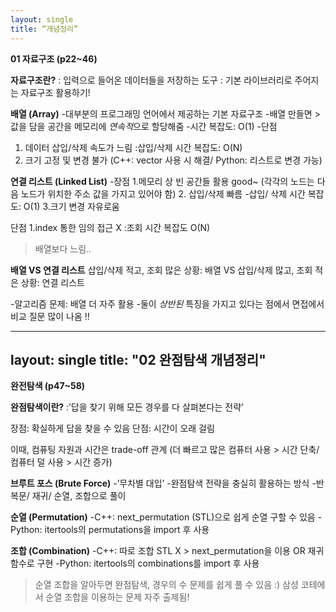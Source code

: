 ```yaml
---
layout: single
title: “개념정리”
---
```


**01 자료구조 (p22~46)**

**자료구조란?**
: 입력으로 들어온 데이터들을 저장하는 도구
: 기본 라이브러리로 주어지는 자료구조 활용하기!
 
**배열 (Array)**
-대부분의 프로그래밍 언어에서 제공하는 기본 자료구조
-배열 만들면 > 값을 담을 공간을 메모리에 *연속적*으로 할당해줌
-시간 복잡도: O(1)
-단점
1. 데이터 삽입/삭제 속도가 느림
:삽입/삭제 시간 복잡도: O(N)
2. 크기 고정 및 변경 불가
(C++: vector 사용 시 해결/ Python: 리스트로 변경 가능)

**연결 리스트 (Linked List)**
-장점
1.메모리 상 빈 공간들 활용 good~
(각각의 노드는 다음 노드가 위치한 주소 값을 가지고 있어야 함)
2. 삽입/삭제 빠름 
-삽입/ 삭제 시간 복잡도: O(1)
3.크기 변경 자유로움

단점
1.index 통한 임의 접근 X
:조회 시간 복잡도 O(N)
>배열보다 느림..

**배열 VS 연결 리스트**
삽입/삭제 적고, 조회 많은 상황: 배열
VS
삽입/삭제 많고, 조회 적은 상황: 연결 리스트
 
-알고리즘 문제: 배열 더 자주 활용
-둘이 *상반된* 특징을 가지고 있다는 점에서 면접에서 비교 질문 많이 나옴 !!

---
layout: single
title:  "02 완점탐색 개념정리"
---

**완전탐색 (p47~58)**

**완점탐색이란?**
:’답을 찾기 위해 모든 경우를 다 살펴본다는 전략’

장점: 확실하게 답을 찾을 수 있음
단점: 시간이 오래 걸림

이때, 컴퓨팅 자원과 시간은 trade-off 관계
(더 빠르고 많은 컴퓨터 사용 > 시간 단축/
컴퓨터 덜 사용 > 시간 증가) 

**브루트 포스 (Brute Force)**
-’무차별 대입’
-완점탐색 전략을 충실히 활용하는 방식 
-반복문/ 재귀/ 순열, 조합으로 풀이 

**순열 (Permutation)**
-C++: next_permutation (STL)으로 쉽게 순열 구할 수 있음
-Python: itertools의 permutations을 import 후 사용

**조합 (Combination)**
-C++: 따로 조합 STL X > next_permutation을 이용 OR 재귀함수로 구현
-Python: itertools의 combinations를 import 후 사용

> 순열 조합을 알아두면 완점탐색, 경우의 수 문제를 쉽게 풀 수 있음 :) 
> 삼성 코테에서 순열 조합을 이용하는 문제 자주 출제됨! 


